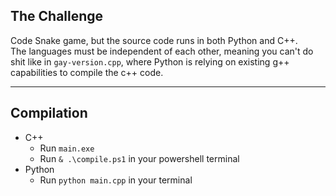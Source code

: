 ## The Challenge
Code Snake game, but the source code runs in both Python and C++.  
The languages must be independent of each other, meaning you can't do shit like in `gay-version.cpp`, where Python is relying on existing g++ capabilities to compile the c++ code.

---

## Compilation
- C++
    - Run `main.exe`
    - Run `& .\compile.ps1` in your powershell terminal
- Python
    - Run `python main.cpp` in your terminal 
